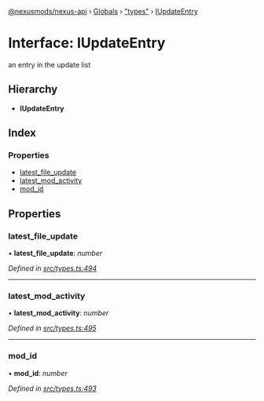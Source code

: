 [@nexusmods/nexus-api](../README.md) › [Globals](../globals.md) › ["types"](../modules/_types_.md) › [IUpdateEntry](_types_.iupdateentry.md)

# Interface: IUpdateEntry

an entry in the update list

## Hierarchy

* **IUpdateEntry**

## Index

### Properties

* [latest_file_update](_types_.iupdateentry.md#latest_file_update)
* [latest_mod_activity](_types_.iupdateentry.md#latest_mod_activity)
* [mod_id](_types_.iupdateentry.md#mod_id)

## Properties

###  latest_file_update

• **latest_file_update**: *number*

*Defined in [src/types.ts:494](https://github.com/Nexus-Mods/node-nexus-api/blob/af3f187/src/types.ts#L494)*

___

###  latest_mod_activity

• **latest_mod_activity**: *number*

*Defined in [src/types.ts:495](https://github.com/Nexus-Mods/node-nexus-api/blob/af3f187/src/types.ts#L495)*

___

###  mod_id

• **mod_id**: *number*

*Defined in [src/types.ts:493](https://github.com/Nexus-Mods/node-nexus-api/blob/af3f187/src/types.ts#L493)*
